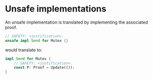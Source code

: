 # Unsafe implementations

An unsafe implementation is translated by implementing the associated proof.

```rust
// SAFETY: <justification>.
unsafe impl Send for Mutex {}
```

would translate to:

```rust
impl Send for Mutex {
    // SAFETY: <justification>.
    const P: Proof = Update(());
}
```
